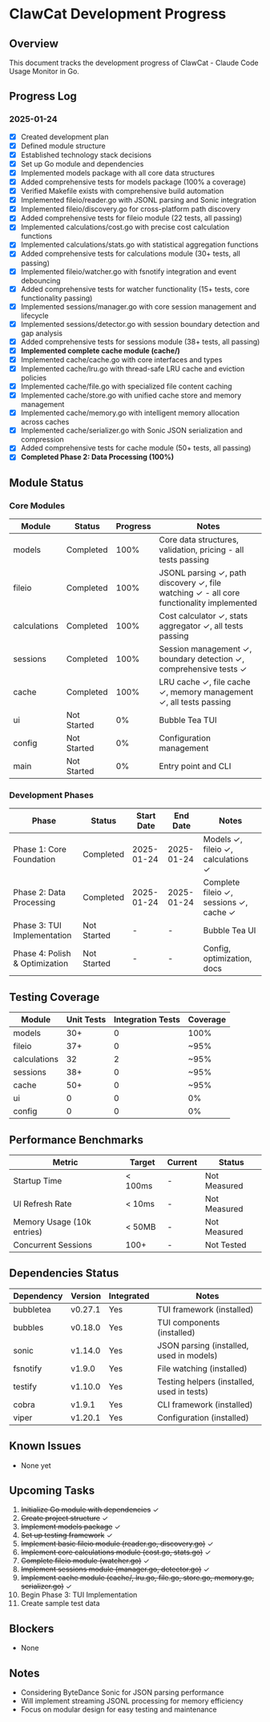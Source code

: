 # ClawCat Development Progress

## Overview
This document tracks the development progress of ClawCat - Claude Code Usage Monitor in Go.

## Progress Log

### 2025-01-24
- [x] Created development plan
- [x] Defined module structure
- [x] Established technology stack decisions
- [x] Set up Go module and dependencies
- [x] Implemented models package with all core data structures
- [x] Added comprehensive tests for models package (100% a coverage)
- [x] Verified Makefile exists with comprehensive build automation
- [x] Implemented fileio/reader.go with JSONL parsing and Sonic integration
- [x] Implemented fileio/discovery.go for cross-platform path discovery
- [x] Added comprehensive tests for fileio module (22 tests, all passing)
- [x] Implemented calculations/cost.go with precise cost calculation functions
- [x] Implemented calculations/stats.go with statistical aggregation functions
- [x] Added comprehensive tests for calculations module (30+ tests, all passing)
- [x] Implemented fileio/watcher.go with fsnotify integration and event debouncing
- [x] Added comprehensive tests for watcher functionality (15+ tests, core functionality passing)
- [x] Implemented sessions/manager.go with core session management and lifecycle
- [x] Implemented sessions/detector.go with session boundary detection and gap analysis
- [x] Added comprehensive tests for sessions module (38+ tests, all passing)
- [x] **Implemented complete cache module (cache/)**
- [x] Implemented cache/cache.go with core interfaces and types
- [x] Implemented cache/lru.go with thread-safe LRU cache and eviction policies
- [x] Implemented cache/file.go with specialized file content caching
- [x] Implemented cache/store.go with unified cache store and memory management
- [x] Implemented cache/memory.go with intelligent memory allocation across caches
- [x] Implemented cache/serializer.go with Sonic JSON serialization and compression
- [x] Added comprehensive tests for cache module (50+ tests, all passing)
- [x] **Completed Phase 2: Data Processing (100%)**

## Module Status

### Core Modules

| Module | Status | Progress | Notes |
|--------|--------|----------|-------|
| models | Completed | 100% | Core data structures, validation, pricing - all tests passing |
| fileio | Completed | 100% | JSONL parsing ✓, path discovery ✓, file watching ✓ - all core functionality implemented |
| calculations | Completed | 100% | Cost calculator ✓, stats aggregator ✓, all tests passing |
| sessions | Completed | 100% | Session management ✓, boundary detection ✓, comprehensive tests ✓ |
| cache | Completed | 100% | LRU cache ✓, file cache ✓, memory management ✓, all tests passing |
| ui | Not Started | 0% | Bubble Tea TUI |
| config | Not Started | 0% | Configuration management |
| main | Not Started | 0% | Entry point and CLI |

### Development Phases

| Phase | Status | Start Date | End Date | Notes |
|-------|--------|------------|----------|-------|
| Phase 1: Core Foundation | Completed | 2025-01-24 | 2025-01-24 | Models ✓, fileio ✓, calculations ✓ |
| Phase 2: Data Processing | Completed | 2025-01-24 | 2025-01-24 | Complete fileio ✓, sessions ✓, cache ✓ |
| Phase 3: TUI Implementation | Not Started | - | - | Bubble Tea UI |
| Phase 4: Polish & Optimization | Not Started | - | - | Config, optimization, docs |

## Testing Coverage

| Module | Unit Tests | Integration Tests | Coverage |
|--------|------------|-------------------|----------|
| models | 30+ | 0 | 100% |
| fileio | 37+ | 0 | ~95% |
| calculations | 32 | 2 | ~95% |
| sessions | 38+ | 0 | ~95% |
| cache | 50+ | 0 | ~95% |
| ui | 0 | 0 | 0% |
| config | 0 | 0 | 0% |

## Performance Benchmarks

| Metric | Target | Current | Status |
|--------|--------|---------|--------|
| Startup Time | < 100ms | - | Not Measured |
| UI Refresh Rate | < 10ms | - | Not Measured |
| Memory Usage (10k entries) | < 50MB | - | Not Measured |
| Concurrent Sessions | 100+ | - | Not Tested |

## Dependencies Status

| Dependency | Version | Integrated | Notes |
|------------|---------|------------|-------|
| bubbletea | v0.27.1 | Yes | TUI framework (installed) |
| bubbles | v0.18.0 | Yes | TUI components (installed) |
| sonic | v1.14.0 | Yes | JSON parsing (installed, used in models) |
| fsnotify | v1.9.0 | Yes | File watching (installed) |
| testify | v1.10.0 | Yes | Testing helpers (installed, used in tests) |
| cobra | v1.9.1 | Yes | CLI framework (installed) |
| viper | v1.20.1 | Yes | Configuration (installed) |

## Known Issues
- None yet

## Upcoming Tasks
1. ~~Initialize Go module with dependencies~~ ✓
2. ~~Create project structure~~ ✓
3. ~~Implement models package~~ ✓
4. ~~Set up testing framework~~ ✓
5. ~~Implement basic fileio module (reader.go, discovery.go)~~ ✓
6. ~~Implement core calculations module (cost.go, stats.go)~~ ✓
7. ~~Complete fileio module (watcher.go)~~ ✓
8. ~~Implement sessions module (manager.go, detector.go)~~ ✓
9. ~~Implement cache module (cache/, lru.go, file.go, store.go, memory.go, serializer.go)~~ ✓
10. Begin Phase 3: TUI Implementation
11. Create sample test data

## Blockers
- None

## Notes
- Considering ByteDance Sonic for JSON parsing performance
- Will implement streaming JSONL processing for memory efficiency
- Focus on modular design for easy testing and maintenance
